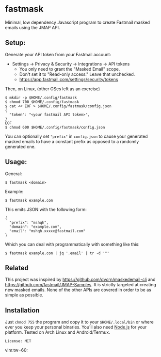 # fastmask

Minimal, low dependency Javascript program to create
Fastmail masked emails using the JMAP API.

## Setup:

Generate your API token from your Fastmail account:
* Settings -> Privacy & Security -> Integrations -> API
  tokens
  * You only need to grant the "Masked Email" scope.
  * Don't set it to "Read-only access." Leave that
    unchecked.
  * https://app.fastmail.com/settings/security/tokens

Then, on Linux, (other OSes left as an exercise)

```
$ mkdir -p $HOME/.config/fastmask
$ chmod 700 $HOME/.config/fastmask
$ cat << EOF > $HOME/.config/fastmask/config.json
{
  "token": "<your fastmail API token>",
}
EOF
$ chmod 600 $HOME/.config/fastmask/config.json
```

You can optionally set `"prefix"` in `config.json` to cause
your generated masked emails to have a constant prefix as
opposed to a randomly generated one.

## Usage:

General:

```
$ fastmask <domain>
```

Example:

```
$ fastmask example.com
```

This emits JSON with the following form:

```
{
  "prefix": "mshqh",
  "domain": "example.com",
  "email": "mshqh.xxxxx@fastmail.com"
}
```

Which you can deal with programmatically with something like this:

```
$ fastmask example.com | jq '.email' | tr -d '"'
```

## Related

This project was inspired by
https://github.com/dvcrn/maskedemail-cli and
https://github.com/fastmail/JMAP-Samples. It is strictly
targeted at creating new masked emails. None of the other
APIs are covered in order to be as simple as possible.

## Installation

Just `chmod 755` the program and copy it to your
`$HOME/.local/bin` or where ever you keep your personal
binaries. You'll also need [Node.js](https://nodejs.org) for
your platform. Tested on Arch Linux and Android/Termux.

`License: MIT`

vim:tw=60:
